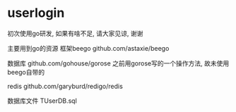 # userlogin

初次使用go研发, 如果有啥不足, 请大家见谅, 谢谢

主要用到go的资源
框架beego  github.com/astaxie/beego

数据库 github.com/gohouse/gorose  之前用gorose写的一个操作方法, 故未使用beego自带的

redis github.com/garyburd/redigo/redis



数据库文件 TUserDB.sql




